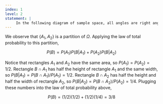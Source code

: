 ```yaml
---
index: 1
level: 2
statement: |
     In the following diagram of sample space, all angles are right angles, and the probability of each event is proportional to its area. Use the law of total probability to compute the value of $P(B)$: ![Area Diagram](/practice_problems/docs/assets/squares.jpg)
---
```

We observe that $\{A_1,A_2\}$ is a partition of  $\Omega$. Applying the law of total probability to this partition, 

$$P(B) = P(A_1)P(B|A_1) + P(A_2)P(B|A_2)$$

Notice that rectangles $A_1$ and $A_2$ have the same area, so $P(A_1) = P(A_2) = 1/2$. Rectangle $B \cap A_1$ has half the height of rectangle $A_1$ and the same width, so $P(B|A_1) = P(B \cap A_1) / P(A_1) = 1/2$. Rectangle $B \cap A_2$ has half the height and half the width of rectangle $A_2$, so $P(B|A_2) = P(B \cap A_2) / P(A_2) = 1/4$. Plugging these numbers into the law of total probability above, 

$$P(B) = (1/2)(1/2) + (1/2)(1/4) = 3/8$$